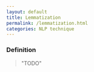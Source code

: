 ```yaml
---
layout: default
title: Lemmatization
permalink: /lemmatization.html
categories: NLP technique
---
```


### Definition

> "TODO"
